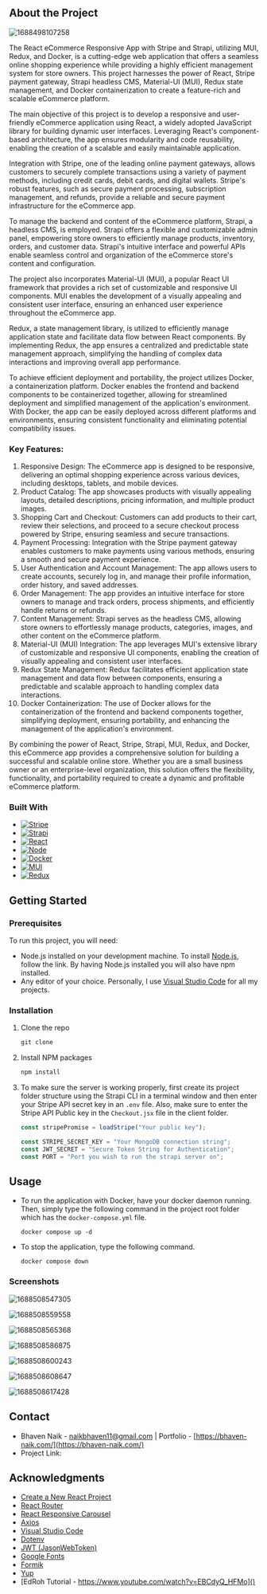 ## About the Project

![1688498107258](image/README/1688498107258.png)

The React eCommerce Responsive App with Stripe and Strapi, utilizing MUI, Redux, and Docker, is a cutting-edge web application that offers a seamless online shopping experience while providing a highly efficient management system for store owners. This project harnesses the power of React, Stripe payment gateway, Strapi headless CMS, Material-UI (MUI), Redux state management, and Docker containerization to create a feature-rich and scalable eCommerce platform.

The main objective of this project is to develop a responsive and user-friendly eCommerce application using React, a widely adopted JavaScript library for building dynamic user interfaces. Leveraging React's component-based architecture, the app ensures modularity and code reusability, enabling the creation of a scalable and easily maintainable application.

Integration with Stripe, one of the leading online payment gateways, allows customers to securely complete transactions using a variety of payment methods, including credit cards, debit cards, and digital wallets. Stripe's robust features, such as secure payment processing, subscription management, and refunds, provide a reliable and secure payment infrastructure for the eCommerce app.

To manage the backend and content of the eCommerce platform, Strapi, a headless CMS, is employed. Strapi offers a flexible and customizable admin panel, empowering store owners to efficiently manage products, inventory, orders, and customer data. Strapi's intuitive interface and powerful APIs enable seamless control and organization of the eCommerce store's content and configuration.

The project also incorporates Material-UI (MUI), a popular React UI framework that provides a rich set of customizable and responsive UI components. MUI enables the development of a visually appealing and consistent user interface, ensuring an enhanced user experience throughout the eCommerce app.

Redux, a state management library, is utilized to efficiently manage application state and facilitate data flow between React components. By implementing Redux, the app ensures a centralized and predictable state management approach, simplifying the handling of complex data interactions and improving overall app performance.

To achieve efficient deployment and portability, the project utilizes Docker, a containerization platform. Docker enables the frontend and backend components to be containerized together, allowing for streamlined deployment and simplified management of the application's environment. With Docker, the app can be easily deployed across different platforms and environments, ensuring consistent functionality and eliminating potential compatibility issues.

### Key Features:

1. Responsive Design: The eCommerce app is designed to be responsive, delivering an optimal shopping experience across various devices, including desktops, tablets, and mobile devices.
2. Product Catalog: The app showcases products with visually appealing layouts, detailed descriptions, pricing information, and multiple product images.
3. Shopping Cart and Checkout: Customers can add products to their cart, review their selections, and proceed to a secure checkout process powered by Stripe, ensuring seamless and secure transactions.
4. Payment Processing: Integration with the Stripe payment gateway enables customers to make payments using various methods, ensuring a smooth and secure payment experience.
5. User Authentication and Account Management: The app allows users to create accounts, securely log in, and manage their profile information, order history, and saved addresses.
6. Order Management: The app provides an intuitive interface for store owners to manage and track orders, process shipments, and efficiently handle returns or refunds.
7. Content Management: Strapi serves as the headless CMS, allowing store owners to effortlessly manage products, categories, images, and other content on the eCommerce platform.
8. Material-UI (MUI) Integration: The app leverages MUI's extensive library of customizable and responsive UI components, enabling the creation of visually appealing and consistent user interfaces.
9. Redux State Management: Redux facilitates efficient application state management and data flow between components, ensuring a predictable and scalable approach to handling complex data interactions.
10. Docker Containerization: The use of Docker allows for the containerization of the frontend and backend components together, simplifying deployment, ensuring portability, and enhancing the management of the application's environment.

By combining the power of React, Stripe, Strapi, MUI, Redux, and Docker, this eCommerce app provides a comprehensive solution for building a successful and scalable online store. Whether you are a small business owner or an enterprise-level organization, this solution offers the flexibility, functionality, and portability required to create a dynamic and profitable eCommerce platform.

### Built With

- [![Stripe](https://img.shields.io/badge/Stripe-626CD9?style=for-the-badge&logo=Stripe&logoColor=white)](https://stripe.com/docs/billing/quickstart)
- [![Strapi](https://img.shields.io/badge/strapi-2F2E8B?style=for-the-badge&logo=strapi&logoColor=white)](https://docs.strapi.io/dev-docs/quick-start)
- [![React](https://img.shields.io/badge/react-%2320232a.svg?style=for-the-badge&logo=react&logocolor=%2361dafb)](https://reactjs.org/)
- [![Node](https://img.shields.io/badge/Node.js-339933?style=for-the-badge&logo=nodedotjs&logoColor=white)](https://nodejs.org/en/download)
- [![Docker](https://img.shields.io/badge/Docker-2CA5E0?style=for-the-badge&logo=docker&logoColor=white)](https://www.docker.com/)
- [![MUI](https://img.shields.io/badge/MUI-%230081CB.svg?style=for-the-badge&logo=mui&logoColor=white)](https://mui.com/)
- [![Redux](https://img.shields.io/badge/Redux-593D88?style=for-the-badge&logo=redux&logoColor=white)](https://redux-toolkit.js.org/introduction/getting-started)

## Getting Started

### Prerequisites

To run this project, you will need:

- Node.js installed on your development machine. To install [Node.js](https://nodejs.org/en/download), follow the link. By having Node.js installed you will also have npm installed.
- Any editor of your choice. Personally, I use [Visual Studio Code](https://code.visualstudio.com/download) for all my projects.

### Installation

1. Clone the repo

   ```markdown
   git clone
   ```

2. Install NPM packages

   ```markdown
   npm install
   ```

3. To make sure the server is working properly, first create its project folder structure using the Strapi CLI in a terminal window and then enter your Stripe API secret key in an `.env` file. Also, make sure to enter the Stripe API Public key in the `Checkout.jsx` file in the client folder.

   ```javascript
   const stripePromise = loadStripe("Your public key");
   ```

   ```javascript
   const STRIPE_SECRET_KEY = "Your MongoDB connection string";
   const JWT_SECRET = "Secure Token String for Authentication";
   const PORT = "Port you wish to run the strapi server on";
   ```

## Usage

- To run the application with Docker, have your docker daemon running. Then, simply type the following command in the project root folder which has the `docker-compose.yml` file.

  ```
  docker compose up -d
  ```

- To stop the application, type the following command.

  ```
  docker compose down
  ```

### Screenshots

![1688508547305](image/README/1688508547305.png)

![1688508559558](image/README/1688508559558.png)

![1688508565368](image/README/1688508565368.png)

![1688508586875](image/README/1688508586875.png)

![1688508600243](image/README/1688508600243.png)

![1688508608647](image/README/1688508608647.png)

![1688508617428](image/README/1688508617428.png)

## Contact

- Bhaven Naik - [naikbhaven11@gmail.com](mailto:naikbhaven11@gmail.com) | Portfolio - [https://bhaven-naik.com/](https://bhaven-naik.com/)
- Project Link:

## Acknowledgments

- [Create a New React Project](https://create-react-app.dev/docs/getting-started/)
- [React Router](https://reactrouter.com/en/v6.3.0/getting-started/installation)
- [React Responsive Carousel](https://github.com/leandrowd/react-responsive-carousel)
- [Axios](https://axios-http.com/)
- [Visual Studio Code](https://code.visualstudio.com/download)
- [Dotenv](https://github.com/motdotla/dotenv)
- [JWT (JasonWebToken)](https://github.com/auth0/node-jsonwebtoken)
- [Google Fonts](https://fonts.google.com/)
- [Formik](https://formik.org/docs/overview)
- [Yup](https://github.com/jquense/yup)
- [EdRoh Tutorial - https://www.youtube.com/watch?v=EBCdyQ_HFMo]()
